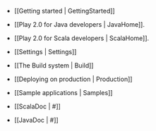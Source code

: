 - [[Getting started | GettingStarted]]

- [[Play 2.0 for Java developers | JavaHome]].
- [[Play 2.0 for Scala developers | ScalaHome]].

- [[Settings | Settings]]
- [[The Build system | Build]]
- [[Deploying on production | Production]]

- [[Sample applications | Samples]]

- [[ScalaDoc | #]]
- [[JavaDoc | #]]